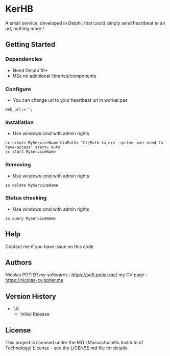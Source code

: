 # KerHB

A small service, developed in Delphi, that could simply send heartbeat to an url, nothing more !

## Getting Started

### Dependencies

* Need Delphi 10+
* USe no additional libraries/components

### Configure

* You can change url to your heartbeat url in worker.pas
``` 
web_url:='';
```

### Installation

* Use windows cmd with admin rights
```
sc create MyServiceName binPath= "C:\Path-to-exe--system-user-need-to-have-access" start= auto
sc start MyServiceName
```

### Removing

* Use windows cmd with admin rights
```
sc delete MyServiceName
```

### Status checking

* Use windows cmd with admin rights
```
sc query MyServiceName
```

## Help

Contact me if you have issue on this code

## Authors

Nicolas POTIER 
my softwares : https://soft.potier.me/
my CV page : https://nicolas-cv.potier.me

## Version History

* 1.0
    * Initial Release

## License

This project is licensed under the MIT (Massachusetts Institute of Technology) License - see the LICENSE.md file for details

